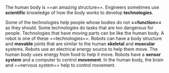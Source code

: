 The human body is ==an amazing structure==. 
Engineers sometimes use **scientific** knowledge of how the body works to develop **technologies**. 

Some of the technologies help people whose bodies do not **==function==** as they should. Some technologies do tasks that are too dangerous for people. Technologies that have moving parts can be like the human body. A robot is one of these ==technologies==. Robots can have a body structure and **movable** joints that are similar to the human **skeletal** and **muscular** systems. Robots use an electrical energy source to help them move. The human body uses energy from food to help it move. Robots have a **sensor system** and a computer to control **movement**. In the human body, the brain and ==nervous system== help to control movement.